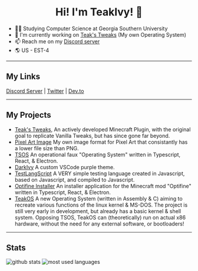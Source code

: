 <h1 align="center">Hi! I'm TeakIvy! 👋</h1>

- 🧑‍🎓 Studying Computer Science at Georgia Southern University
- 🔭 I'm currently working on [Teak's Tweaks](https://github.com/teakivy/teaks-tweaks) (My own Operating System)
- 📫 Reach me on my [Discord server](https://discord.gg/YTtMjpT)
- 🌎 US - EST-4

---

## My Links
[Discord Server](https://discord.gg/YTtMjpT) |
[Twitter](https://twitter.com/TeakIvyYT) |
[Dev.to](https://dev.to/teakivy)

---

## My Projects
- [Teak's Tweaks](https://github.com/teakivy/teaks-tweaks), An actively developed Minecraft Plugin, with the original goal to replicate Vanilla Tweaks, but has since gone far beyond.
- [Pixel Art Image](https://github.com/teakivy/pixel-art-image) My own image format for Pixel Art that consistantly has a lower file size than PNG.
- [TSOS](https://github.com/teakivy/TSOS) An operational faux "Operating System" written in Typescript, React, & Electron.
- [DarkIvy](https://github.com/teakivy/DarkIvy) A custom VSCode purple theme.
- [TestLangScript](https://github.com/teakivy/TestLangScript) A VERY simple testing language created in Javascript, based on Javascript, and compiled to Javascript.
- [Optifine Installer](https://github.com/teakivy/OptiFine-Installer) An installer application for the Minecraft mod "Optifine" written in Typescript, React, & Electron.
- [TeakOS](https://github.com/teakivy/TeakOS) A new Operating System (written in Assembly & C) aiming to recreate various functions of the linux kernel & MS-DOS. The project is still very early in development, but already has a basic kernel & shell system. Opposing TSOS, TeakOS can (theoretically) run on actual x86 hardware, without the need for any external software, or bootloaders!

---

## Stats
![github stats](https://github-readme-stats.vercel.app/api?username=teakivy&count_private=true&show_icons=true&hide_rank=true&title_color=f0f6fc&icon_color=8b949e&text_color=c9d1d9&bg_color=0d1117&hide_border=true "GitHub Stats")
![most used languages](https://github-readme-stats.vercel.app/api/top-langs/?username=teakivy&langs_count=3&title_color=f0f6fc&icon_color=8b949e&text_color=c9d1d9&bg_color=0d1117&hide_border=true "Most Used Languages")
